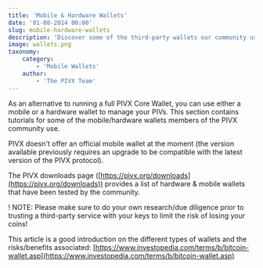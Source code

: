 ```yaml
---
title: 'Mobile & Hardware Wallets'
date: '01-08-2014 00:00'
slug: mobile-hardware-wallets
description: 'Discover some of the third-party wallets our community uses'
image: wallets.png
taxonomy:
    category:
        - 'Mobile Wallets'
    author:
        - 'The PIVX Team'
---
```


As an alternative to running a full PIVX Core Wallet, you can use either a mobile or a hardware wallet to manage your PIVs. This section contains tutorials for some of the mobile/hardware wallets members of the PIVX community use.

PIVX doesn't offer an official mobile wallet at the moment (the version available previously requires an upgrade to be compatible with the latest version of the PIVX protocol).

The PIVX downloads page ([https://pivx.org/downloads](https://pivx.org/downloads)) provides a list of hardware & mobile wallets that have been tested by the community.

! NOTE: Please make sure to do your own research/due diligence prior to trusting a third-party service with your keys to limit the risk of losing your coins!

This article is a good introduction on the different types of wallets and the risks/benefits associated: [https://www.investopedia.com/terms/b/bitcoin-wallet.asp](https://www.investopedia.com/terms/b/bitcoin-wallet.asp)

